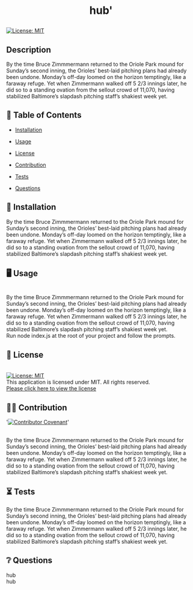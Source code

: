 # <p align="center"> hub' </p>
  
  [![License: MIT](https://img.shields.io/badge/License-MIT-yellow.svg)](https://opensource.org/licenses/MIT) 
  <br />

  ## Description
  By the time Bruce Zimmmermann returned to the Oriole Park mound for Sunday’s second inning, the Orioles’ best-laid pitching plans had already been undone. Monday’s off-day loomed on the horizon temptingly, like a faraway refuge. Yet when Zimmermann walked off 5 2/3 innings later, he did so to a standing ovation from the sellout crowd of 11,070, having stabilized Baltimore’s slapdash pitching staff’s shakiest week yet.
  <br />
  
  
  

  ## :open_book: Table of Contents

  * [Installation](#installation)

  * [Usage](#usage)

  * [License](#license)

  * [Contribution](#contribution)

  * [Tests](#tests)

  * [Questions](#questions)

  

  ## :wrench: Installation
  
  <a name="installation">By the time Bruce Zimmmermann returned to the Oriole Park mound for Sunday’s second inning, the Orioles’ best-laid pitching plans had already been undone. Monday’s off-day loomed on the horizon temptingly, like a faraway refuge. Yet when Zimmermann walked off 5 2/3 innings later, he did so to a standing ovation from the sellout crowd of 11,070, having stabilized Baltimore’s slapdash pitching staff’s shakiest week yet.</a>
  <br />

  ## :desktop_computer: Usage
  <br />
  <a name="usage">By the time Bruce Zimmmermann returned to the Oriole Park mound for Sunday’s second inning, the Orioles’ best-laid pitching plans had already been undone. Monday’s off-day loomed on the horizon temptingly, like a faraway refuge. Yet when Zimmermann walked off 5 2/3 innings later, he did so to a standing ovation from the sellout crowd of 11,070, having stabilized Baltimore’s slapdash pitching staff’s shakiest week yet.</a>
  <br />
  Run node index.js at the root of your project and follow the prompts.

  ## :scroll: License 
  <a name="license"><br />
  [![License: MIT](https://img.shields.io/badge/License-MIT-yellow.svg)](https://opensource.org/licenses/MIT) 
  <br />This application is licensed under MIT. All rights reserved.<br />[Please click here to view the license](https://opensource.org/licenses/MIT)<br />


  ## :weight_lifting_man: Contribution
  '[![Contributor Covenant](https://img.shields.io/badge/Contributor%20Covenant-2.0-4baaaa.svg)](code_of_conduct.md)'

  <br /><a name="contribution">By the time Bruce Zimmmermann returned to the Oriole Park mound for Sunday’s second inning, the Orioles’ best-laid pitching plans had already been undone. Monday’s off-day loomed on the horizon temptingly, like a faraway refuge. Yet when Zimmermann walked off 5 2/3 innings later, he did so to a standing ovation from the sellout crowd of 11,070, having stabilized Baltimore’s slapdash pitching staff’s shakiest week yet.</a><br />
  

  ## 	:hourglass_flowing_sand: Tests
  
  <a name="tests">By the time Bruce Zimmmermann returned to the Oriole Park mound for Sunday’s second inning, the Orioles’ best-laid pitching plans had already been undone. Monday’s off-day loomed on the horizon temptingly, like a faraway refuge. Yet when Zimmermann walked off 5 2/3 innings later, he did so to a standing ovation from the sellout crowd of 11,070, having stabilized Baltimore’s slapdash pitching staff’s shakiest week yet.</a>
  

  ## :grey_question: Questions
  <a name = "email">hub<br /></a><a name = "questions">hub</a>

  


  



  




  

